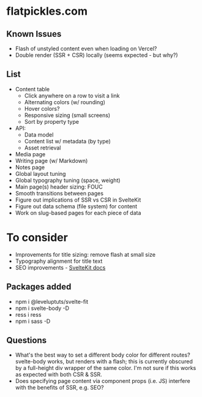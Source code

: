 # flatpickles.com

## Known Issues
* Flash of unstyled content even when loading on Vercel?
* Double render (SSR + CSR) locally (seems expected - but why?)

## List
* Content table
    * Click anywhere on a row to visit a link
    * Alternating colors (w/ rounding)
    * Hover colors?
    * Responsive sizing (small screens)
    * Sort by property type
* API:
    * Data model
    * Content list w/ metadata (by type)
    * Asset retrieval
* Media page
* Writing page (w/ Markdown)
* Notes page
* Global layout tuning
* Global typography tuning (space, weight)
* Main page(s) header sizing: FOUC
* Smooth transitions between pages
* Figure out implications of SSR vs CSR in SvelteKit
* Figure out data schema (file system) for content
* Work on slug-based pages for each piece of data

# To consider
* Improvements for title sizing: remove flash at small size
* Typography alignment for title text
* SEO improvements - [SvelteKit docs](https://kit.svelte.dev/docs/seo)

## Packages added
* npm i @leveluptuts/svelte-fit
* npm i svelte-body -D
* ress i ress
* npm i sass -D

## Questions
* What's the best way to set a different body color for different routes? svelte-body works, but renders with a flash; this is currently obscured by a full-height div wrapper of the same color. I'm not sure if this works as expected with both CSR & SSR.
* Does specifying page content via component props (i.e. JS) interfere with the benefits of SSR, e.g. SEO?